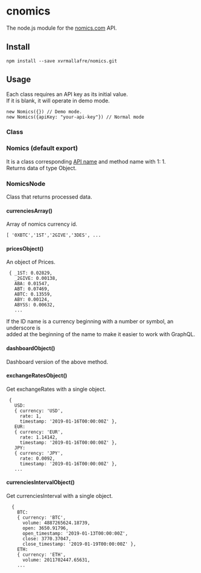 cnomics
=======
The node.js module for the [nomics.com][] API.

[nomics.com]:https://nomics.com/?_ga=2.244675660.891324781.1547458344-1630628654.1547458344

Install
-------

    npm install --save xvrmallafre/nomics.git

Usage
-----
Each class requires an API key as its initial value.  
If it is blank, it will operate in demo mode.

    new Nomics({}) // Demo mode.
    new Nomics({apiKey: "your-api-key"}) // Normal mode

### Class

### Nomics (default export)

It is a class corresponding [API name][] and method name with 1: 1.  
Returns data of type Object.

[API name]:http://docs.nomics.com
### NomicsNode

Class that returns processed data.  

#### currenciesArray()
Array of nomics currency id.  

    [ '0XBTC','1ST','2GIVE','3DES', ...

#### pricesObject()
An object of Prices.  

     { _1ST: 0.02829,
       _2GIVE: 0.00138,
       ABA: 0.01547,
       ABT: 0.07469,
       ABTC: 0.13559,
       ABY: 0.00124,
       ABYSS: 0.00632,
       ...

If the ID name is a currency beginning with a number or symbol, an underscore is  
added at the beginning of the name to make it easier to work with GraphQL.

#### dashboardObject()
Dashboard version of the above method.

#### exchangeRatesObject()
Get exchangeRates with a single object.
   
     {
       USD:
       { currency: 'USD',
         rate: 1,
         timestamp: '2019-01-16T00:00:00Z' },
       EUR:
       { currency: 'EUR',
         rate: 1.14142,
         timestamp: '2019-01-16T00:00:00Z' },
       JPY:
       { currency: 'JPY',
         rate: 0.0092,
         timestamp: '2019-01-16T00:00:00Z' },
       ...

#### currenciesIntervalObject()
Get currenciesInterval with a single object.
      
      {
        BTC:
        { currency: 'BTC',
          volume: 4887265624.18739,
          open: 3650.91796,
          open_timestamp: '2019-01-13T00:00:00Z',
          close: 3770.37047,
          close_timestamp: '2019-01-19T00:00:00Z' },
        ETH:
        { currency: 'ETH',
          volume: 2011702447.65631,
        ...
